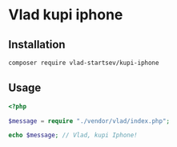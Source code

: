 # Vlad kupi iphone

## Installation

```bash
composer require vlad-startsev/kupi-iphone
```

## Usage

```php
<?php

$message = require "./vendor/vlad/index.php";

echo $message; // Vlad, kupi Iphone!
```
